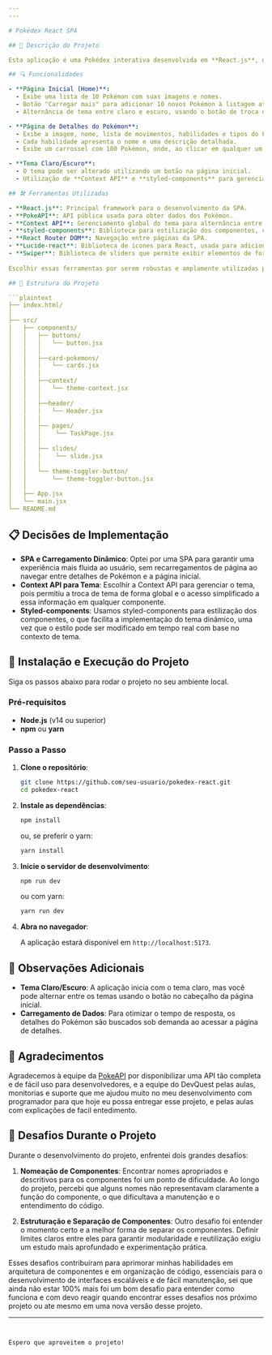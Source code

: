 ```yaml
---
---

# Pokédex React SPA

## 📜 Descrição do Projeto

Esta aplicação é uma Pokédex interativa desenvolvida em **React.js**, que utiliza a **API PokeAPI** para buscar dados de Pokémon em tempo real. A aplicação exibe uma lista de Pokémon que o usuário pode explorar e acessar detalhes específicos. O projeto implementa funcionalidades como alternância de temas (claro e escuro), carregamento dinâmico de dados e navegação entre páginas, proporcionando uma experiência fluida e moderna para os usuários.

## 🔍 Funcionalidades

- **Página Inicial (Home)**:
  - Exibe uma lista de 10 Pokémon com suas imagens e nomes.
  - Botão "Carregar mais" para adicionar 10 novos Pokémon à listagem atual, sem recarregar a página.
  - Alternância de tema entre claro e escuro, usando o botão de troca de tema.

- **Página de Detalhes do Pokémon**:
  - Exibe a imagem, nome, lista de movimentos, habilidades e tipos do Pokémon selecionado.
  - Cada habilidade apresenta o nome e uma descrição detalhada.
  - Exibe um carrossel com 100 Pokémon, onde, ao clicar em qualquer um deles, você será redirecionado à página de detalhes do respectivo Pokémon.

- **Tema Claro/Escuro**:
  - O tema pode ser alterado utilizando um botão na página inicial.
  - Utilização de **Context API** e **styled-components** para gerenciar o tema de forma centralizada e estilizar os componentes dinamicamente.

## 🛠 Ferramentas Utilizadas

- **React.js**: Principal framework para o desenvolvimento da SPA.
- **PokeAPI**: API pública usada para obter dados dos Pokémon.
- **Context API**: Gerenciamento global do tema para alternância entre claro e escuro.
- **styled-components**: Biblioteca para estilização dos componentes, com suporte dinâmico ao tema.
- **React Router DOM**: Navegação entre páginas da SPA.
- **Lucide-react**: Biblioteca de ícones para React, usada para adicionar ícones personalizados e modernos ao projeto com facilidade de configuração e estilização.
- **Swiper**: Biblioteca de sliders que permite exibir elementos de forma interativa e com rolagem suave, proporcionando uma experiência de usuário mais fluida.
  
Escolhir essas ferramentas por serem robustas e amplamente utilizadas para construção de SPAs com funcionalidades interativas e temas dinâmicos, e por ser as ferramentas que foi abordadas no curso DevQuest. Elas permitiram uma implementação eficiente e escalável, além de facilitar a manutenção e a personalização de estilos.

## 📐 Estrutura do Projeto

```plaintext
├── index.html/
│   
├── src/
│   ├── components/
│   │   ├── buttons/
│   │   │   └── button.jsx
│   │   │
│   │   ├──card-pokemons/
│   │   │   └── cards.jsx
│   │   │
│   │   ├──context/
│   │   │   └── theme-context.jsx
│   │   │
│   │   ├──header/
│   │   │   └── Header.jsx
│   │   │
│   │   ├── pages/
│   │   │    └── TaskPage.jsx
│   │   │
│   │   ├── slides/
│   │   │    └── slide.jsx
│   │   │
│   │   └── theme-toggler-button/
│   │       └── theme-toggler-button.jsx
│   │
│   ├── App.jsx
│   └── main.jsx
└── README.md
```

## 📋 Decisões de Implementação

- **SPA e Carregamento Dinâmico**: Optei por uma SPA para garantir uma experiência mais fluida ao usuário, sem recarregamentos de página ao navegar entre detalhes de Pokémon e a página inicial.
- **Context API para Tema**: Escolhir a Context API para gerenciar o tema, pois permitiu a troca de tema de forma global e o acesso simplificado a essa informação em qualquer componente.
- **Styled-components**: Usamos styled-components para estilização dos componentes, o que facilita a implementação do tema dinâmico, uma vez que o estilo pode ser modificado em tempo real com base no contexto de tema.

## 🚀 Instalação e Execução do Projeto

Siga os passos abaixo para rodar o projeto no seu ambiente local.

### Pré-requisitos

- **Node.js** (v14 ou superior)
- **npm** ou **yarn**

### Passo a Passo

1. **Clone o repositório**:

   ```bash
   git clone https://github.com/seu-usuario/pokedex-react.git
   cd pokedex-react
   ```

2. **Instale as dependências**:

   ```bash
   npm install
   ```

   ou, se preferir o yarn:

   ```bash
   yarn install
   ```

3. **Inicie o servidor de desenvolvimento**:

   ```bash
   npm run dev
   ```

   ou com yarn:

   ```bash
   yarn run dev
   ```

4. **Abra no navegador**:

   A aplicação estará disponível em `http://localhost:5173`.

## 📝 Observações Adicionais

- **Tema Claro/Escuro**: A aplicação inicia com o tema claro, mas você pode alternar entre os temas usando o botão no cabeçalho da página inicial.
- **Carregamento de Dados**: Para otimizar o tempo de resposta, os detalhes do Pokémon são buscados sob demanda ao acessar a página de detalhes.
  
## 🎉 Agradecimentos

Agradecemos à equipe da [PokeAPI](https://pokeapi.co/) por disponibilizar uma API tão completa e de fácil uso para desenvolvedores, e a equipe do DevQuest pelas aulas, monitorias e suporte que me ajudou muito no meu desenvolvimento com programador para que hoje eu possa entregar esse projeto, e pelas aulas com explicações de facil entedimento.

## 🤯 Desafios Durante o Projeto

Durante o desenvolvimento do projeto, enfrentei dois grandes desafios:

1. **Nomeação de Componentes**:
   Encontrar nomes apropriados e descritivos para os componentes foi um ponto de dificuldade. Ao longo do projeto, percebi que alguns nomes não representavam claramente a função do componente, o que dificultava a manutenção e o entendimento do código.

2. **Estruturação e Separação de Componentes**:
   Outro desafio foi entender o momento certo e a melhor forma de separar os componentes. Definir limites claros entre eles para garantir modularidade e reutilização exigiu um estudo mais aprofundado e experimentação prática.

Esses desafios contribuíram para aprimorar minhas habilidades em arquitetura de componentes e em organização de código, essenciais para o desenvolvimento de interfaces escaláveis e de fácil manutenção, sei que ainda não estar 100% mais foi um bom desafio para entender como funciona e com devo reagir quando encontrar esses desafios nos próximo projeto ou ate mesmo em uma nova versâo desse projeto.

--- 
```


Espero que aproveitem o projeto!
